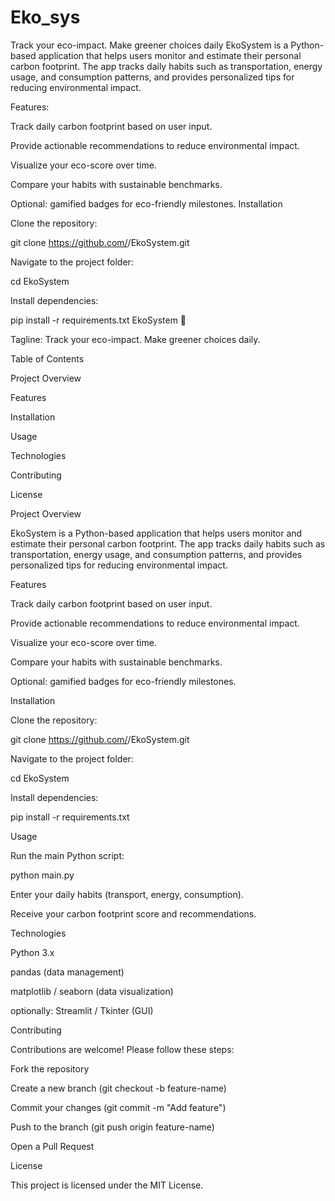 # Eko_sys
Track your eco-impact. Make greener choices daily
EkoSystem is a Python-based application that helps users monitor and estimate their personal carbon footprint. The app tracks daily habits such as transportation, energy usage, and consumption patterns, and provides personalized tips for reducing environmental impact.

Features:

Track daily carbon footprint based on user input.

Provide actionable recommendations to reduce environmental impact.

Visualize your eco-score over time.

Compare your habits with sustainable benchmarks.

Optional: gamified badges for eco-friendly milestones.
Installation

Clone the repository:

git clone https://github.com/<your-username>/EkoSystem.git


Navigate to the project folder:

cd EkoSystem


Install dependencies:

pip install -r requirements.txt
EkoSystem 🌱

Tagline: Track your eco-impact. Make greener choices daily.

Table of Contents

Project Overview

Features

Installation

Usage

Technologies

Contributing

License

Project Overview

EkoSystem is a Python-based application that helps users monitor and estimate their personal carbon footprint. The app tracks daily habits such as transportation, energy usage, and consumption patterns, and provides personalized tips for reducing environmental impact.

Features

Track daily carbon footprint based on user input.

Provide actionable recommendations to reduce environmental impact.

Visualize your eco-score over time.

Compare your habits with sustainable benchmarks.

Optional: gamified badges for eco-friendly milestones.

Installation

Clone the repository:

git clone https://github.com/<your-username>/EkoSystem.git


Navigate to the project folder:

cd EkoSystem


Install dependencies:

pip install -r requirements.txt

Usage

Run the main Python script:

python main.py


Enter your daily habits (transport, energy, consumption).

Receive your carbon footprint score and recommendations.

Technologies

Python 3.x

pandas (data management)

matplotlib / seaborn (data visualization)

optionally: Streamlit / Tkinter (GUI)

Contributing

Contributions are welcome! Please follow these steps:

Fork the repository

Create a new branch (git checkout -b feature-name)

Commit your changes (git commit -m "Add feature")

Push to the branch (git push origin feature-name)

Open a Pull Request

License

This project is licensed under the MIT License.




